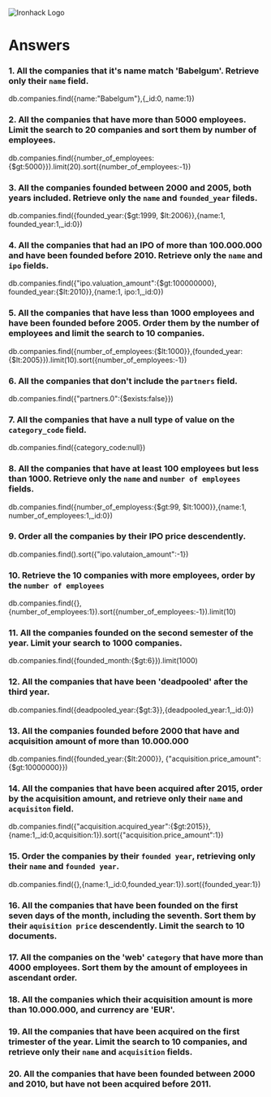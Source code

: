 ![Ironhack Logo](https://i.imgur.com/1QgrNNw.png)

# Answers

### 1. All the companies that it's name match 'Babelgum'. Retrieve only their `name` field.
db.companies.find({name:"Babelgum"},{_id:0, name:1})

### 2. All the companies that have more than 5000 employees. Limit the search to 20 companies and sort them by **number of employees**.
db.companies.find({number_of_employees:{$gt:5000}}).limit(20).sort({number_of_employees:-1})
### 3. All the companies founded between 2000 and 2005, both years included. Retrieve only the `name` and `founded_year` fileds.
db.companies.find({founded_year:{$gt:1999, $lt:2006}},{name:1, founded_year:1,_id:0})
### 4. All the companies that had an IPO of more than 100.000.000 and have been founded before 2010. Retrieve only the `name` and `ipo` fields.
db.companies.find({"ipo.valuation_amount":{$gt:100000000}, founded_year:{$lt:2010}},{name:1, ipo:1,_id:0})
### 5. All the companies that have less than 1000 employees and have been founded before 2005. Order them by the number of employees and limit the search to 10 companies.
db.companies.find({number_of_employees:{$lt:1000}},{founded_year:{$lt:2005}}).limit(10).sort({number_of_employees:-1})
### 6. All the companies that don't include the `partners` field.
db.companies.find({"partners.0":{$exists:false}})
### 7. All the companies that have a null type of value on the `category_code` field.
db.companies.find({category_code:null})
### 8. All the companies that have at least 100 employees but less than 1000. Retrieve only the `name` and `number of employees` fields.
db.companies.find({number_of_employess:{$gt:99, $lt:1000}},{name:1, number_of_employees:1,_id:0})
### 9. Order all the companies by their IPO price descendently.
db.companies.find().sort({"ipo.valutaion_amount":-1})
### 10. Retrieve the 10 companies with more employees, order by the `number of employees`
db.companies.find({},{number_of_employees:1}).sort({number_of_employees:-1}).limit(10)
### 11. All the companies founded on the second semester of the year. Limit your search to 1000 companies.
db.companies.find({founded_month:{$gt:6}}).limit(1000)
### 12. All the companies that have been 'deadpooled' after the third year.
db.companies.find({deadpooled_year:{$gt:3}},{deadpooled_year:1,_id:0})
### 13. All the companies founded before 2000 that have and acquisition amount of more than 10.000.000
db.companies.find({founded_year:{$lt:2000}}, {"acquisition.price_amount":{$gt:10000000}})
### 14. All the companies that have been acquired after 2015, order by the acquisition amount, and retrieve only their `name` and `acquisiton` field.
db.companies.find({"acquisition.acquired_year":{$gt:2015}},{name:1,_id:0,acquisition:1}).sort({"acquisition.price_amount":1})
### 15. Order the companies by their `founded year`, retrieving only their `name` and `founded year`.
db.companies.find({},{name:1,_id:0,founded_year:1}).sort({founded_year:1})
### 16. All the companies that have been founded on the first seven days of the month, including the seventh. Sort them by their `aquisition price` descendently. Limit the search to 10 documents.

### 17. All the companies on the 'web' `category` that have more than 4000 employees. Sort them by the amount of employees in ascendant order.

### 18. All the companies which their acquisition amount is more than 10.000.000, and currency are 'EUR'.

### 19. All the companies that have been acquired on the first trimester of the year. Limit the search to 10 companies, and retrieve only their `name` and `acquisition` fields.

### 20. All the companies that have been founded between 2000 and 2010, but have not been acquired before 2011.